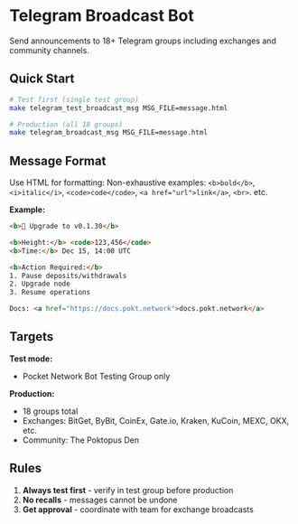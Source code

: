 # Telegram Broadcast Bot

Send announcements to 18+ Telegram groups including exchanges and community channels.

## Quick Start

```bash
# Test first (single test group)
make telegram_test_broadcast_msg MSG_FILE=message.html

# Production (all 18 groups)
make telegram_broadcast_msg MSG_FILE=message.html
```

## Message Format

Use HTML for formatting:
Non-exhaustive examples: `<b>bold</b>`, `<i>italic</i>`, `<code>code</code>`, `<a href="url">link</a>`, `<br>`. etc.

**Example:**
```html
<b>🚀 Upgrade to v0.1.30</b>

<b>Height:</b> <code>123,456</code>
<b>Time:</b> Dec 15, 14:00 UTC

<b>Action Required:</b>
1. Pause deposits/withdrawals
2. Upgrade node
3. Resume operations

Docs: <a href="https://docs.pokt.network">docs.pokt.network</a>
```

## Targets

**Test mode:**
- Pocket Network Bot Testing Group only

**Production:**
- 18 groups total
- Exchanges: BitGet, ByBit, CoinEx, Gate.io, Kraken, KuCoin, MEXC, OKX, etc.
- Community: The Poktopus Den

## Rules

1. **Always test first** - verify in test group before production
2. **No recalls** - messages cannot be undone
3. **Get approval** - coordinate with team for exchange broadcasts
